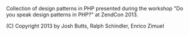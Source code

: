 Collection of design patterns in PHP presented during the workshop "Do you speak design patterns in PHP?" at ZendCon 2013.

(C) Copyright 2013 by Josh Butts, Ralph Schindler, Enrico Zimuel
